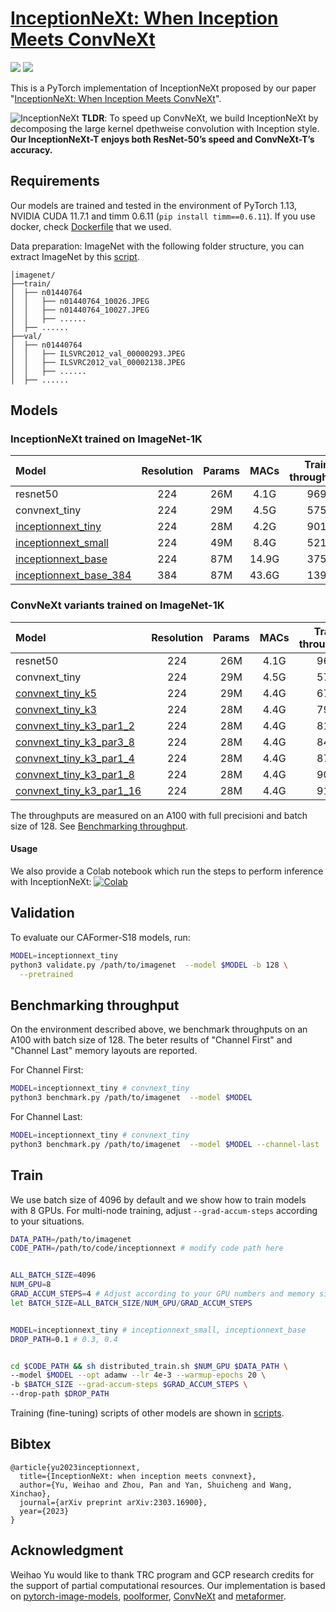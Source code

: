 # [InceptionNeXt: When Inception Meets ConvNeXt](https://arxiv.org/abs/2303.16900)

<p align="left">
<a href="https://arxiv.org/abs/2303.16900" alt="arXiv">
    <img src="https://img.shields.io/badge/arXiv-2203.16900-b31b1b.svg?style=flat" /></a>
<a href="https://colab.research.google.com/drive/1-CAPm6FNKYRbe_lAPxIBxsIH4xowgfg8?usp=sharing" alt="Colab">
    <img src="https://colab.research.google.com/assets/colab-badge.svg" /></a>
</p>

This is a PyTorch implementation of InceptionNeXt proposed by our paper "[InceptionNeXt: When Inception Meets ConvNeXt](https://arxiv.org/abs/2303.16900)".

![InceptionNeXt](https://user-images.githubusercontent.com/15921929/228630174-1d31ac66-174b-4014-9f6a-b7e6d46af958.jpeg)
**TLDR**: To speed up ConvNeXt, we build InceptionNeXt by decomposing the large kernel dpethweise convolution with Inception style. **Our InceptionNeXt-T enjoys both ResNet-50’s speed and ConvNeXt-T’s accuracy.**


## Requirements
Our models are trained and tested in the environment of PyTorch 1.13, NVIDIA CUDA 11.7.1 and timm 0.6.11 (`pip install timm==0.6.11`). If you use docker, check [Dockerfile](docker/Dockerfile) that we used.


Data preparation: ImageNet with the following folder structure, you can extract ImageNet by this [script](https://gist.github.com/BIGBALLON/8a71d225eff18d88e469e6ea9b39cef4).

```
│imagenet/
├──train/
│  ├── n01440764
│  │   ├── n01440764_10026.JPEG
│  │   ├── n01440764_10027.JPEG
│  │   ├── ......
│  ├── ......
├──val/
│  ├── n01440764
│  │   ├── ILSVRC2012_val_00000293.JPEG
│  │   ├── ILSVRC2012_val_00002138.JPEG
│  │   ├── ......
│  ├── ......
```


## Models
### InceptionNeXt trained on ImageNet-1K
| Model | Resolution | Params | MACs | Train throughput | Infer. throughput | Top1 Acc |
| :---     |   :---:    |  :---: |  :---:  |  :---:  |  :---:  |  :---:  |
| resnet50 | 224 | 26M | 4.1G | 969 | 3149 | 78.4 |
| convnext_tiny | 224 | 29M | 4.5G | 575 | 2413 | 82.1 |
| [inceptionnext_tiny](https://github.com/sail-sg/inceptionnext/releases/download/model/inceptionnext_tiny.pth) | 224 | 28M | 4.2G | 901 | 2900 | 82.3 |
| [inceptionnext_small](https://github.com/sail-sg/inceptionnext/releases/download/model/inceptionnext_small.pth) | 224 | 49M | 8.4G | 521 | 1750 | 83.5 |
| [inceptionnext_base](https://github.com/sail-sg/inceptionnext/releases/download/model/inceptionnext_base.pth) | 224 | 87M | 14.9G | 375 | 1244 |  84.0 |
| [inceptionnext_base_384](https://github.com/sail-sg/inceptionnext/releases/download/model/inceptionnext_base_384.pth) | 384 | 87M | 43.6G | 139 | 428 | 85.2 |

### ConvNeXt variants trained on ImageNet-1K
| Model | Resolution | Params | MACs | Train throughput | Infer. throughput | Top1 Acc |
| :---     |   :---:    |  :---: |  :---:  |  :---:  |  :---:  |  :---:  |
| resnet50 | 224 | 26M | 4.1G | 969 | 3149 | 78.4 | - |
| convnext_tiny | 224 | 29M | 4.5G | 575 | 2413 | 82.1 | - |
| [convnext_tiny_k5](https://github.com/sail-sg/inceptionnext/releases/download/model/convnext_tiny_k5.pth) | 224 | 29M | 4.4G | 675 | 2704 | 82.0 |
| [convnext_tiny_k3](https://github.com/sail-sg/inceptionnext/releases/download/model/convnext_tiny_k3.pth) | 224 | 28M | 4.4G | 798 | 2802 | 81.5 |
| [convnext_tiny_k3_par1_2](https://github.com/sail-sg/inceptionnext/releases/download/model/convnext_tiny_k3_par1_2.pth) | 224 | 28M | 4.4G |  818 | 2740 | 81.4 |
| [convnext_tiny_k3_par3_8](https://github.com/sail-sg/inceptionnext/releases/download/model/convnext_tiny_k3_par3_8.pth) | 224 | 28M | 4.4G |  847 | 2762 | 81.4 |
| [convnext_tiny_k3_par1_4](https://github.com/sail-sg/inceptionnext/releases/download/model/convnext_tiny_k3_par1_4.pth) | 224 | 28M | 4.4G | 871 | 2808 | 81.3 |
| [convnext_tiny_k3_par1_8](https://github.com/sail-sg/inceptionnext/releases/download/model/convnext_tiny_k3_par1_8.pth) | 224 | 28M | 4.4G | 901 | 2833 | 80.8 |
| [convnext_tiny_k3_par1_16](https://github.com/sail-sg/inceptionnext/releases/download/model/convnext_tiny_k3_par1_16.pth) | 224 | 28M | 4.4G | 916 | 2846 | 80.1 |

The throughputs are measured on an A100 with full precisioni and batch size of 128. See [Benchmarking throughput](#benchmarking-throughput).

#### Usage
We also provide a Colab notebook which run the steps to perform inference with InceptionNeXt: [![Colab](https://colab.research.google.com/assets/colab-badge.svg)](https://colab.research.google.com/drive/1-CAPm6FNKYRbe_lAPxIBxsIH4xowgfg8?usp=sharing)


## Validation

To evaluate our CAFormer-S18 models, run:

```bash
MODEL=inceptionnext_tiny
python3 validate.py /path/to/imagenet  --model $MODEL -b 128 \
  --pretrained
```

## Benchmarking throughput
On the environment described above, we benchmark throughputs on an A100 with batch size of 128. The beter results of "Channel First" and "Channel Last" memory layouts are reported.

For Channel First:
```bash
MODEL=inceptionnext_tiny # convnext_tiny
python3 benchmark.py /path/to/imagenet  --model $MODEL
```

For Channel Last:
```bash
MODEL=inceptionnext_tiny # convnext_tiny
python3 benchmark.py /path/to/imagenet  --model $MODEL --channel-last
```

## Train
We use batch size of 4096 by default and we show how to train models with 8 GPUs. For multi-node training, adjust `--grad-accum-steps` according to your situations.


```bash
DATA_PATH=/path/to/imagenet
CODE_PATH=/path/to/code/inceptionnext # modify code path here


ALL_BATCH_SIZE=4096
NUM_GPU=8
GRAD_ACCUM_STEPS=4 # Adjust according to your GPU numbers and memory size.
let BATCH_SIZE=ALL_BATCH_SIZE/NUM_GPU/GRAD_ACCUM_STEPS


MODEL=inceptionnext_tiny # inceptionnext_small, inceptionnext_base
DROP_PATH=0.1 # 0.3, 0.4


cd $CODE_PATH && sh distributed_train.sh $NUM_GPU $DATA_PATH \
--model $MODEL --opt adamw --lr 4e-3 --warmup-epochs 20 \
-b $BATCH_SIZE --grad-accum-steps $GRAD_ACCUM_STEPS \
--drop-path $DROP_PATH
```
Training (fine-tuning) scripts of other models are shown in [scripts](/scripts/).


## Bibtex
```
@article{yu2023inceptionnext,
  title={InceptionNeXt: when inception meets convnext},
  author={Yu, Weihao and Zhou, Pan and Yan, Shuicheng and Wang, Xinchao},
  journal={arXiv preprint arXiv:2303.16900},
  year={2023}
}
```

## Acknowledgment
Weihao Yu would like to thank TRC program and GCP research credits for the support of partial computational resources. Our implementation is based on [pytorch-image-models](https://github.com/huggingface/pytorch-image-models), [poolformer](https://github.com/sail-sg/poolformer), [ConvNeXt](https://github.com/facebookresearch/ConvNeXt) and [metaformer](https://github.com/sail-sg/metaformer).